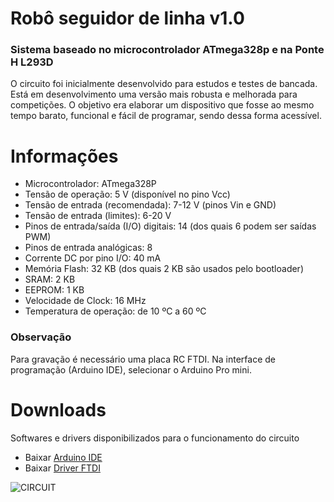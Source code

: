 # **Robô seguidor de linha v1.0** #


### Sistema baseado no microcontrolador ATmega328p e na Ponte H L293D

O circuito foi inicialmente desenvolvido para estudos e testes de bancada. Está em desenvolvimento uma versão mais robusta e melhorada para competições. O objetivo era elaborar um dispositivo que fosse ao mesmo tempo barato, funcional e fácil de programar, sendo dessa forma acessível.


# Informações

- Microcontrolador:	ATmega328P
- Tensão de operação:	5 V (disponível no pino Vcc)
- Tensão de entrada (recomendada):	7-12 V (pinos Vin e GND)
- Tensão de entrada (limites):	6-20 V
- Pinos de entrada/saída (I/O) digitais:	14 (dos quais 6 podem ser saídas PWM)
- Pinos de entrada analógicas:	8
- Corrente DC por pino I/O:	40 mA
- Memória Flash:	32 KB (dos quais 2 KB são usados pelo bootloader)
- SRAM:	2 KB
- EEPROM:	1 KB
- Velocidade de Clock:	16 MHz
- Temperatura de operação:	de 10 ºC a 60 ºC

### Observação

Para gravação é necessário uma placa RC FTDI. Na interface de programação (Arduino IDE), selecionar o Arduino Pro mini.

# Downloads

Softwares e drivers disponibilizados para o funcionamento do circuito

- Baixar [Arduino IDE](https://www.arduino.cc/en/main/software)
- Baixar [Driver FTDI](https://www.ftdichip.com/Drivers/VCP.htm)

![CIRCUIT](https://raw.githubusercontent.com/sdefx/roboseguidordelinha/master/Rob%C3%B4%20seguidor%20de%20linha/PCB%20Frente.PNG)
